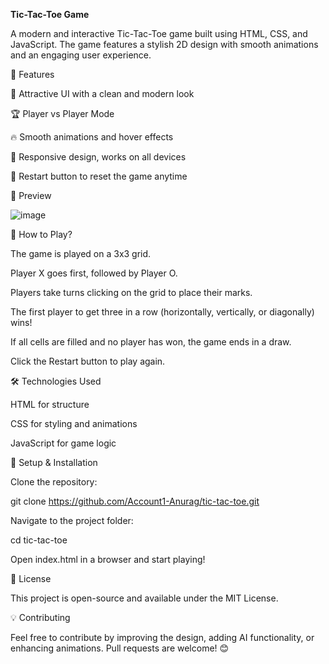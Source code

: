 **Tic-Tac-Toe Game**

A modern and interactive Tic-Tac-Toe game built using HTML, CSS, and JavaScript. The game features a stylish 2D design with smooth animations and an engaging user experience.

🚀 Features

🎨 Attractive UI with a clean and modern look

🏆 Player vs Player Mode

🔥 Smooth animations and hover effects

🎯 Responsive design, works on all devices

🔄 Restart button to reset the game anytime

📸 Preview

![image](https://github.com/user-attachments/assets/4f7afc47-87d2-4f40-9c5b-2e947d747cb6)

📌 How to Play?

The game is played on a 3x3 grid.

Player X goes first, followed by Player O.

Players take turns clicking on the grid to place their marks.

The first player to get three in a row (horizontally, vertically, or diagonally) wins!

If all cells are filled and no player has won, the game ends in a draw.

Click the Restart button to play again.

🛠️ Technologies Used

HTML for structure

CSS for styling and animations

JavaScript for game logic

🔧 Setup & Installation

Clone the repository:

git clone https://github.com/Account1-Anurag/tic-tac-toe.git

Navigate to the project folder:

cd tic-tac-toe

Open index.html in a browser and start playing!

📜 License

This project is open-source and available under the MIT License.

💡 Contributing

Feel free to contribute by improving the design, adding AI functionality, or enhancing animations. Pull requests are welcome! 😊


